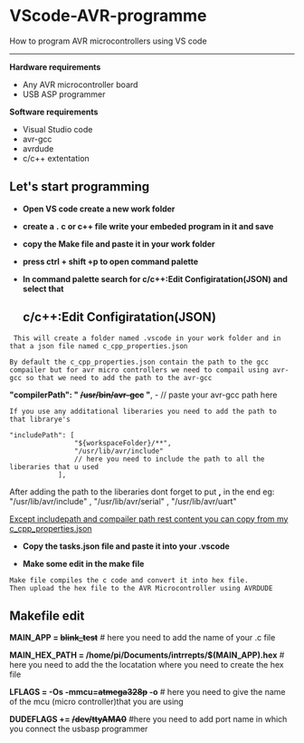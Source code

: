 # VScode-AVR-programme


 How to program AVR microcontrollers using VS code


------------

**Hardware requirements**

- Any AVR microcontroller board
- USB ASP programmer

**Software requirements**

- Visual Studio code
- avr-gcc
- avrdude
- c/c++ extentation

##  Let's start programming  

- **Open VS code create a new work folder**

- **create a** **.** **c or c++ file write your embeded program in it and save**

- **copy the Make file and paste it in your work folder**

- **press ctrl + shift +p to open command palette**

- **In command palette search for c/c++:Edit Configiratation(JSON) and select that** 

    ## **c/c++:Edit Configiratation(JSON)**

~~~
 This will create a folder named .vscode in your work folder and in that a json file named c_cpp_properties.json 
 
By default the c_cpp_properties.json contain the path to the gcc compailer but for avr micro controllers we need to compail using avr-gcc so that we need to add the path to the avr-gcc 

~~~


**"compilerPath": " **~~/usr/bin/avr-gcc~~** "**, - // paste your avr-gcc path here 

```
If you use any additational liberaries you need to add the path to that librarye's 
```
```
"includePath": [
                "${workspaceFolder}/**",
                "/usr/lib/avr/include"
                // here you need to include the path to all the liberaries that u used 
            ],
```
After adding the path to the liberaries dont forget to put  **,**  in the end eg: "/usr/lib/avr/include" , "/usr/lib/avr/serial" , "/usr/lib/avr/uart"

<u> Except includepath and compailer path rest content you can copy from my c_cpp_properties.json </u>

- **Copy the tasks.json file and paste it into your .vscode**

- **Make some edit in the make file**

``` 
Make file compiles the c code and convert it into hex file.
Then upload the hex file to the AVR Microcontroller using AVRDUDE 

```
## Makefile edit

**MAIN_APP = ~~blink_test~~**  # here you need to add the name of your .c file

**MAIN_HEX_PATH = /home/pi/Documents/intrrepts/$(MAIN_APP).hex**  # here you need to add the the locatation where you need to create the hex file

**LFLAGS = -Os -mmcu=~~atmega328p~~ -o** # here you need to give the name of the mcu (micro controller)that you are using

**DUDEFLAGS += ~~/dev/ttyAMA0~~** #here you need to add port name in which you connect the usbasp programmer
